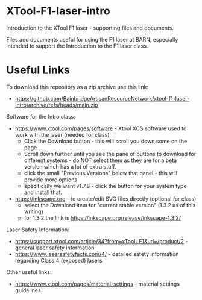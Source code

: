 # XTool-F1-laser-intro
Introduction to the XTool F1 laser - supporting files and documents.

Files and documents useful for using the F1 laser at BARN, especially intended to support the Introduction to the F1 laser class.

# Useful Links

To download this repository as a zip archive use this link:
  - https://github.com/BainbridgeArtisanResourceNetwork/xtool-f1-laser-intro/archive/refs/heads/main.zip

Software for the Intro class:
  - https://www.xtool.com/pages/software - Xtool XCS software used to work with the laser (needed for class)
    - Click the Download button - this will scroll you down some on the page
    - Scroll down further until you see the pane of buttons to download for different systems - do NOT select them as they are for
      a beta version which has a lot of extra stuff.
    - click the small "Previous Versions" below that panel - this will provide more options
    - specifically we want v1.7.8 - click the button for your system type and install that.
  - https://inkscape.org - to create/edit SVG files directly (optional for class)
    - select the Download item for "current stable version" (1.3.2 as of this writing)
    - for 1.3.2 the link is https://inkscape.org/release/inkscape-1.3.2/

Laser Safety Information:
  - https://support.xtool.com/article/34?from=xTool+F1&url=/product/2 - general laser safety information
  - https://www.lasersafetyfacts.com/4/ - detailed safety information regarding Class 4 (exposed) lasers

Other useful links:
  - https://www.xtool.com/pages/material-settings - material settings guidelines
